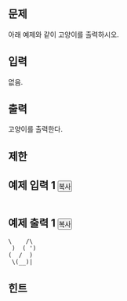 
<div class="headline">
<h2>문제</h2>
</div>
<div id="problem_description" class="problem-text">
<p>아래 예제와 같이 고양이를 출력하시오.</p>
</div>

<div class="headline">
<h2>입력</h2>
</div>
<div id="problem_input" class="problem-text">
<p>없음.</p>
</div>

<div class="headline">
<h2>출력</h2>
</div>
<div id="problem_output" class="problem-text">
<p>고양이를 출력한다.</p>
</div>

<div class="headline">
<h2>제한</h2>
</div>
<div id="problem_limit" class="problem-text">
</div>

<div class="headline">
<h2>예제 입력 1
<button type="button" class="btn btn-link copy-button" style="padding: 0px;" data-clipboard-target="#sample-input-1">복사</button>
</h2>
</div>

```

```


<div class="headline">
<h2>예제 출력 1
<button type="button" class="btn btn-link copy-button" style="padding: 0px;" data-clipboard-target="#sample-output-1">복사</button>
</h2>
</div>

```
\    /\
 )  ( ')
(  /  )
 \(__)|
```


<div class="headline">
<h2>힌트</h2>
</div>
<div id="problem_hint" class="problem-text">
</div>
